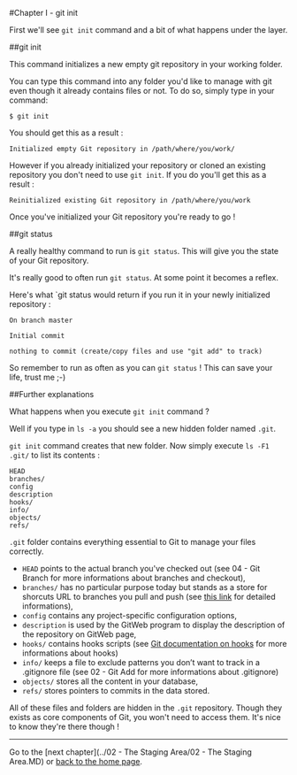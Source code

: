 #Chapter I - git init

First we'll see `git init` command and a bit of what happens under the layer.

##git init

This command initializes a new empty git repository in your working folder.

You can type this command into any folder you'd like to manage with git even though it already contains files or not.
To do so, simply type in your command:

```
$ git init
```

You should get this as a result :

```
Initialized empty Git repository in /path/where/you/work/
```

However if you already initialized your repository or cloned an existing repository you don't need to use `git init`.
If you do you'll get this as a result :

```
Reinitialized existing Git repository in /path/where/you/work
```

Once you've initialized your Git repository you're ready to go !

##git status

A really healthy command to run is `git status`. This will give you the state of your Git repository.

It's really good to often run `git status`. At some point it becomes a reflex.

Here's what `git status would return if you run it in your newly initialized repository :

```
On branch master

Initial commit

nothing to commit (create/copy files and use "git add" to track)
```

So remember to run as often as you can `git status` ! This can save your life, trust me ;-)

##Further explanations

What happens when you execute `git init` command ?

Well if you type in `ls -a` you should see a new hidden folder named `.git`.

`git init` command creates that new folder. Now simply execute `ls -F1 .git/` to list its contents :

```
HEAD
branches/
config
description
hooks/
info/
objects/
refs/
```

`.git` folder contains everything essential to Git to manage your files correctly.

* `HEAD` points to the actual branch you've checked out (see 04 - Git Branch for more informations about branches and checkout),
* `branches/` has no particular purpose today but stands as a store for shorcuts URL to branches you pull and push (see [this link](http://stackoverflow.com/questions/10398225/what-is-the-git-branches-folder-used-for) for detailed informations),
* `config` contains any project-specific configuration options,
* `description` is used by the GitWeb program to display the description of the repository on GitWeb page,
* `hooks/` contains hooks scripts (see [Git documentation on hooks](https://git-scm.com/book/en/v2/ch00/_git_hooks) for more informations about hooks)
* `info/` keeps a file to exclude patterns you don’t want to track in a .gitignore file (see 02 - Git Add for more informations about .gitignore)
* `objects/` stores all the content in your database,
* `refs/` stores pointers to commits in the data stored.

All of these files and folders are hidden in the `.git` repository. Though they exists as core components of Git, you won't need to access them. It's nice to know they're there though !

---

Go to the [next chapter](../02 - The Staging Area/02 - The Staging Area.MD) or [back to the home page](../README.MD).
